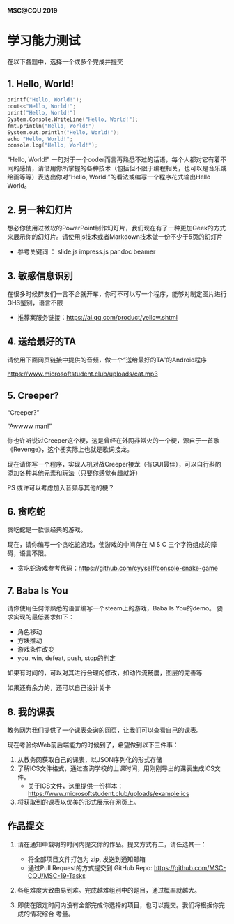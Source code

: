 #### MSC@CQU 2019

# 学习能力测试

在以下各题中，选择一个或多个完成并提交


## 1. Hello, World!
```cpp
printf("Hello, World!");
cout<<"Hello, World!";
print("Hello, World!")
System.Console.WriteLine("Hello, World!");
fmt.println("Hello, World!")
System.out.println("Hello, World!");
echo "Hello, World!";
console.log("Hello, World!");
```
“Hello, World!” 一句对于一个coder而言再熟悉不过的话语，每个人都对它有着不同的感情，请借用你所掌握的各种技术（包括但不限于编程相关，也可以是音乐或绘画等等）表达出你对“Hello, World!”的看法或编写一个程序花式输出Hello World。

## 2. 另一种幻灯片

想必你使用过微软的PowerPoint制作幻灯片，我们现在有了一种更加Geek的方式来展示你的幻灯片。请使用js技术或者Markdown技术做一份不少于5页的幻灯片

- 参考关键词 ： slide.js impress.js pandoc beamer

## 3. 敏感信息识别

在很多时候群友们一言不合就开车，你可不可以写一个程序，能够对制定图片进行GHS鉴别，语言不限

- 推荐案服务链接：https://ai.qq.com/product/yellow.shtml

## 4. 送给最好的TA

请使用下面网页链接中提供的音频，做一个“送给最好的TA”的Android程序

https://www.microsoftstudent.club/uploads/cat.mp3

## 5. Creeper?
 “Creeper?”

 “Awwww man!”

你也许听说过Creeper这个梗，这是曾经在外网非常火的一个梗，源自于一首歌《Revenge》，这个梗实际上也就是歌词接龙。

现在请你写一个程序，实现人机对战Creeper接龙（有GUI最佳），可以自行斟酌添加各种其他元素和玩法（只要你感觉有趣就好）

PS 或许可以考虑加入音频与其他的梗？

## 6. 贪吃蛇

贪吃蛇是一款很经典的游戏。

现在，请你编写一个贪吃蛇游戏，使游戏的中间存在 M S C 三个字符组成的障碍，语言不限。

- 贪吃蛇游戏参考代码：https://github.com/cyyself/console-snake-game

## 7. Baba Is You

请你使用任何你熟悉的语言编写一个steam上的游戏，Baba Is You的demo。
要求实现的最低要求如下：

- 角色移动
- 方块推动
- 游戏条件改变
- you, win, defeat, push, stop的判定

如果有时间的，可以对其进行合理的修改，如动作流畅度，图层的完善等

如果还有余力的，还可以自己设计关卡

## 8. 我的课表

教务网为我们提供了一个课表查询的网页，让我们可以查看自己的课表。

现在考验你Web前后端能力的时候到了，希望做到以下三件事：

1. 从教务网获取自己的课表，以JSON序列化的形式存储
2. 了解ICS文件格式，通过查询学校的上课时间，用刚刚导出的课表生成ICS文件。
    - 关于ICS文件，这里提供一份样本：https://www.microsoftstudent.club/uploads/example.ics
3. 将获取到的课表以优美的形式展示在网页上。


## 作品提交
1. 请在通知中载明的时间内提交你的作品。提交方式有二，请任选其一：
    - 将全部项目文件打包为 zip, 发送到通知邮箱
    - 通过Pull Request的方式提交到 GitHub Repo: https://github.com/MSC-CQU/MSC-19-Tasks

2. 各组难度大致由易到难。完成越难组别中的题目，通过概率就越大。
3. 即使在限定时间内没有全部完成你选择的项目，也可以提交。我们将根据你完成的情况综合
考量。